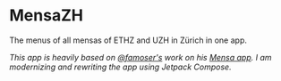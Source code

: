 # MensaZH

The menus of all mensas of ETHZ and UZH in Zürich in one app.

*This app is heavily based on [@famoser's](https://github.com/famoser) work on his [Mensa app](https://github.com/famoser/Mensa). I am modernizing and rewriting the app using Jetpack Compose.*
